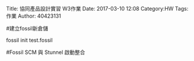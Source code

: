 Title: 協同產品設計實習   W3作業
Date: 2017-03-10 12:08
Category:HW
Tags:作業
Author: 40423131



<!-- PELICAN_END_SUMMARY -->

#建立fossil新倉儲
<p>fossil init test.fossil</p>

#Fossil SCM 與 Stunnel 啟動整合

